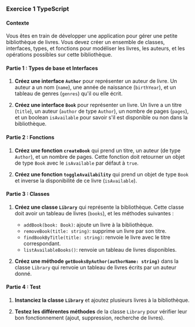### Exercice 1 TypeScript

#### Contexte
Vous êtes en train de développer une application pour gérer une petite bibliothèque de livres. Vous devez créer un ensemble de classes, interfaces, types, et fonctions pour modéliser les livres, les auteurs, et les opérations possibles sur cette bibliothèque.

#### Partie 1 : Types de base et Interfaces
1. **Créez une interface `Author`** pour représenter un auteur de livre. Un auteur a un nom (`name`), une année de naissance (`birthYear`), et un tableau de genres (`genres`) qu'il ou elle écrit.
  
2. **Créez une interface `Book`** pour représenter un livre. Un livre a un titre (`title`), un auteur (`author` de type `Author`), un nombre de pages (`pages`), et un boolean `isAvailable` pour savoir s'il est disponible ou non dans la bibliothèque.

#### Partie 2 : Fonctions
1. **Créez une fonction `createBook`** qui prend un titre, un auteur (de type `Author`), et un nombre de pages. Cette fonction doit retourner un objet de type `Book` avec le `isAvailable` par défaut à `true`.
  
2. **Créez une fonction `toggleAvailability`** qui prend un objet de type `Book` et inverse la disponibilité de ce livre (`isAvailable`).

#### Partie 3 : Classes
1. **Créez une classe `Library`** qui représente la bibliothèque. Cette classe doit avoir un tableau de livres (`books`), et les méthodes suivantes :
   - `addBook(book: Book)`: ajoute un livre à la bibliothèque.
   - `removeBook(title: string)`: supprime un livre par son titre.
   - `findBookByTitle(title: string)`: renvoie le livre avec le titre correspondant.
   - `listAvailableBooks()`: renvoie un tableau de livres disponibles.

2. **Créez une méthode `getBooksByAuthor(authorName: string)`** dans la classe `Library` qui renvoie un tableau de livres écrits par un auteur donné.

#### Partie 4 : Test
1. **Instanciez la classe `Library`** et ajoutez plusieurs livres à la bibliothèque.
  
2. **Testez les différentes méthodes** de la classe `Library` pour vérifier leur bon fonctionnement (ajout, suppression, recherche de livres).